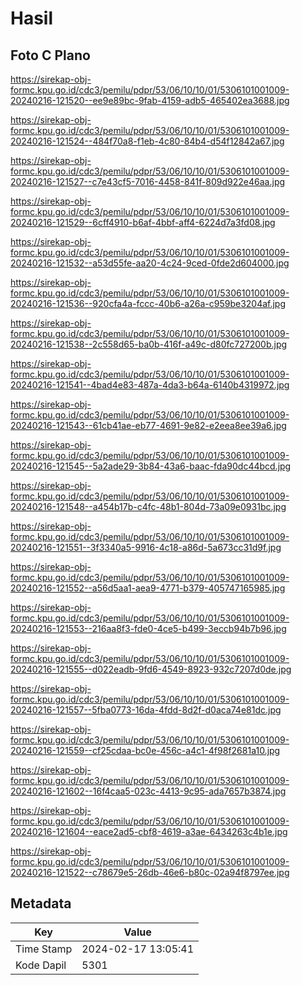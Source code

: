 # Hasil

## Foto C Plano

https://sirekap-obj-formc.kpu.go.id/cdc3/pemilu/pdpr/53/06/10/10/01/5306101001009-20240216-121520--ee9e89bc-9fab-4159-adb5-465402ea3688.jpg

https://sirekap-obj-formc.kpu.go.id/cdc3/pemilu/pdpr/53/06/10/10/01/5306101001009-20240216-121524--484f70a8-f1eb-4c80-84b4-d54f12842a67.jpg

https://sirekap-obj-formc.kpu.go.id/cdc3/pemilu/pdpr/53/06/10/10/01/5306101001009-20240216-121527--c7e43cf5-7016-4458-841f-809d922e46aa.jpg

https://sirekap-obj-formc.kpu.go.id/cdc3/pemilu/pdpr/53/06/10/10/01/5306101001009-20240216-121529--6cff4910-b6af-4bbf-aff4-6224d7a3fd08.jpg

https://sirekap-obj-formc.kpu.go.id/cdc3/pemilu/pdpr/53/06/10/10/01/5306101001009-20240216-121532--a53d55fe-aa20-4c24-9ced-0fde2d604000.jpg

https://sirekap-obj-formc.kpu.go.id/cdc3/pemilu/pdpr/53/06/10/10/01/5306101001009-20240216-121536--920cfa4a-fccc-40b6-a26a-c959be3204af.jpg

https://sirekap-obj-formc.kpu.go.id/cdc3/pemilu/pdpr/53/06/10/10/01/5306101001009-20240216-121538--2c558d65-ba0b-416f-a49c-d80fc727200b.jpg

https://sirekap-obj-formc.kpu.go.id/cdc3/pemilu/pdpr/53/06/10/10/01/5306101001009-20240216-121541--4bad4e83-487a-4da3-b64a-6140b4319972.jpg

https://sirekap-obj-formc.kpu.go.id/cdc3/pemilu/pdpr/53/06/10/10/01/5306101001009-20240216-121543--61cb41ae-eb77-4691-9e82-e2eea8ee39a6.jpg

https://sirekap-obj-formc.kpu.go.id/cdc3/pemilu/pdpr/53/06/10/10/01/5306101001009-20240216-121545--5a2ade29-3b84-43a6-baac-fda90dc44bcd.jpg

https://sirekap-obj-formc.kpu.go.id/cdc3/pemilu/pdpr/53/06/10/10/01/5306101001009-20240216-121548--a454b17b-c4fc-48b1-804d-73a09e0931bc.jpg

https://sirekap-obj-formc.kpu.go.id/cdc3/pemilu/pdpr/53/06/10/10/01/5306101001009-20240216-121551--3f3340a5-9916-4c18-a86d-5a673cc31d9f.jpg

https://sirekap-obj-formc.kpu.go.id/cdc3/pemilu/pdpr/53/06/10/10/01/5306101001009-20240216-121552--a56d5aa1-aea9-4771-b379-405747165985.jpg

https://sirekap-obj-formc.kpu.go.id/cdc3/pemilu/pdpr/53/06/10/10/01/5306101001009-20240216-121553--216aa8f3-fde0-4ce5-b499-3eccb94b7b96.jpg

https://sirekap-obj-formc.kpu.go.id/cdc3/pemilu/pdpr/53/06/10/10/01/5306101001009-20240216-121555--d022eadb-9fd6-4549-8923-932c7207d0de.jpg

https://sirekap-obj-formc.kpu.go.id/cdc3/pemilu/pdpr/53/06/10/10/01/5306101001009-20240216-121557--5fba0773-16da-4fdd-8d2f-d0aca74e81dc.jpg

https://sirekap-obj-formc.kpu.go.id/cdc3/pemilu/pdpr/53/06/10/10/01/5306101001009-20240216-121559--cf25cdaa-bc0e-456c-a4c1-4f98f2681a10.jpg

https://sirekap-obj-formc.kpu.go.id/cdc3/pemilu/pdpr/53/06/10/10/01/5306101001009-20240216-121602--16f4caa5-023c-4413-9c95-ada7657b3874.jpg

https://sirekap-obj-formc.kpu.go.id/cdc3/pemilu/pdpr/53/06/10/10/01/5306101001009-20240216-121604--eace2ad5-cbf8-4619-a3ae-6434263c4b1e.jpg

https://sirekap-obj-formc.kpu.go.id/cdc3/pemilu/pdpr/53/06/10/10/01/5306101001009-20240216-121522--c78679e5-26db-46e6-b80c-02a94f8797ee.jpg


## Metadata

| Key        | Value               |
| ---------- | ------------------- |
| Time Stamp | 2024-02-17 13:05:41 |
| Kode Dapil | 5301                |



